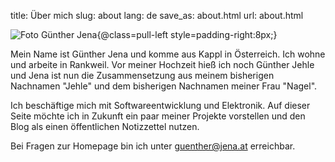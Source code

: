 title: Über mich
slug: about
lang: de
save_as: about.html
url: about.html

![Foto Günther Jena{@class=pull-left style=padding-right:8px;}]({filename}/extra/foto.jpg)

Mein Name ist Günther Jena und komme aus Kappl in Österreich. Ich wohne und arbeite in Rankweil. Vor meiner Hochzeit hieß ich noch Günther Jehle und Jena ist nun die Zusammensetzung aus meinem bisherigen Nachnamen "Jehle" und dem bisherigen Nachnamen meiner Frau "Nagel".

Ich beschäftige mich mit Softwareentwicklung und Elektronik. Auf dieser Seite möchte ich in Zukunft ein paar meiner Projekte vorstellen und den Blog als einen öffentlichen Notizzettel nutzen.

Bei Fragen zur Homepage bin ich unter [guenther@jena.at](mailto:guenther@jena.at) erreichbar.
